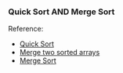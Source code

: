 ### Quick Sort AND Merge Sort

Reference: 
- [Quick Sort](https://www.youtube.com/watch?v=7h1s2SojIRw&list=PLDN4rrl48XKpZkf03iYFl-O29szjTrs_O&index=36)
- [Merge two sorted arrays](https://www.youtube.com/watch?v=6pV2IF0fgKY&list=PLDN4rrl48XKpZkf03iYFl-O29szjTrs_O&index=33)
- [Merge Sort](https://www.youtube.com/watch?v=mB5HXBb_HY8&list=PLDN4rrl48XKpZkf03iYFl-O29szjTrs_O&index=34)
